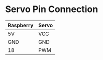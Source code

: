 # Servo Pin Connection

| Raspberry | Servo |
|-----------|-------|
| 5V        | VCC   |
| GND       | GND   |
| 18        | PWM   |
